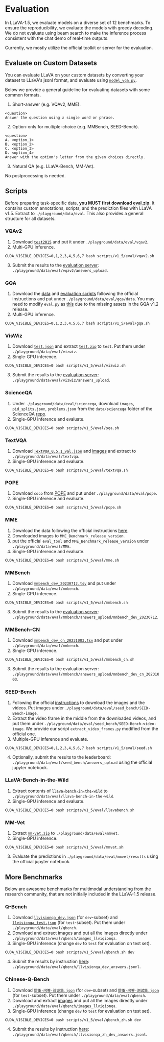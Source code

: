 # Evaluation

In LLaVA-1.5, we evaluate models on a diverse set of 12 benchmarks. To ensure the reproducibility, we evaluate the models with greedy decoding. We do not evaluate using beam search to make the inference process consistent with the chat demo of real-time outputs.

Currently, we mostly utilize the official toolkit or server for the evaluation.

## Evaluate on Custom Datasets

You can evaluate LLaVA on your custom datasets by converting your dataset to LLaVA's jsonl format, and evaluate using [`model_vqa.py`](https://github.com/haotian-liu/LLaVA/blob/main/llava/eval/model_vqa.py).

Below we provide a general guideline for evaluating datasets with some common formats.

1. Short-answer (e.g. VQAv2, MME).

```
<question>
Answer the question using a single word or phrase.
```

2. Option-only for multiple-choice (e.g. MMBench, SEED-Bench).

```
<question>
A. <option_1>
B. <option_2>
C. <option_3>
D. <option_4>
Answer with the option's letter from the given choices directly.
```

3. Natural QA (e.g. LLaVA-Bench, MM-Vet).

No postprocessing is needed.

## Scripts

Before preparing task-specific data, **you MUST first download [eval.zip](https://drive.google.com/file/d/1atZSBBrAX54yYpxtVVW33zFvcnaHeFPy/view?usp=sharing)**. It contains custom annotations, scripts, and the prediction files with LLaVA v1.5. Extract to `./playground/data/eval`. This also provides a general structure for all datasets.

### VQAv2

1. Download [`test2015`](http://images.cocodataset.org/zips/test2015.zip) and put it under `./playground/data/eval/vqav2`.
2. Multi-GPU inference.
```Shell
CUDA_VISIBLE_DEVICES=0,1,2,3,4,5,6,7 bash scripts/v1_5/eval/vqav2.sh
```
3. Submit the results to the [evaluation server](https://eval.ai/web/challenges/challenge-page/830/my-submission): `./playground/data/eval/vqav2/answers_upload`.

### GQA

1. Download the [data](https://cs.stanford.edu/people/dorarad/gqa/download.html) and [evaluation scripts](https://cs.stanford.edu/people/dorarad/gqa/evaluate.html) following the official instructions and put under `./playground/data/eval/gqa/data`. You may need to modify `eval.py` as [this](https://gist.github.com/haotian-liu/db6eddc2a984b4cbcc8a7f26fd523187) due to the missing assets in the GQA v1.2 release.
2. Multi-GPU inference.
```Shell
CUDA_VISIBLE_DEVICES=0,1,2,3,4,5,6,7 bash scripts/v1_5/eval/gqa.sh
```

### VisWiz

1. Download [`test.json`](https://vizwiz.cs.colorado.edu/VizWiz_final/vqa_data/Annotations.zip) and extract [`test.zip`](https://vizwiz.cs.colorado.edu/VizWiz_final/images/test.zip) to `test`. Put them under `./playground/data/eval/vizwiz`.
2. Single-GPU inference.
```Shell
CUDA_VISIBLE_DEVICES=0 bash scripts/v1_5/eval/vizwiz.sh
```
3. Submit the results to the [evaluation server](https://eval.ai/web/challenges/challenge-page/1911/my-submission): `./playground/data/eval/vizwiz/answers_upload`.

### ScienceQA

1. Under `./playground/data/eval/scienceqa`, download `images`, `pid_splits.json`, `problems.json` from the `data/scienceqa` folder of the ScienceQA [repo](https://github.com/lupantech/ScienceQA).
2. Single-GPU inference and evaluate.
```Shell
CUDA_VISIBLE_DEVICES=0 bash scripts/v1_5/eval/sqa.sh
```

### TextVQA

1. Download [`TextVQA_0.5.1_val.json`](https://dl.fbaipublicfiles.com/textvqa/data/TextVQA_0.5.1_val.json) and [images](https://dl.fbaipublicfiles.com/textvqa/images/train_val_images.zip) and extract to `./playground/data/eval/textvqa`.
2. Single-GPU inference and evaluate.
```Shell
CUDA_VISIBLE_DEVICES=0 bash scripts/v1_5/eval/textvqa.sh
```

### POPE

1. Download `coco` from [POPE](https://github.com/AoiDragon/POPE/tree/e3e39262c85a6a83f26cf5094022a782cb0df58d/output/coco) and put under `./playground/data/eval/pope`.
2. Single-GPU inference and evaluate.
```Shell
CUDA_VISIBLE_DEVICES=0 bash scripts/v1_5/eval/pope.sh
```

### MME

1. Download the data following the official instructions [here](https://github.com/BradyFU/Awesome-Multimodal-Large-Language-Models/tree/Evaluation).
2. Downloaded images to `MME_Benchmark_release_version`.
3. put the official `eval_tool` and `MME_Benchmark_release_version` under `./playground/data/eval/MME`.
4. Single-GPU inference and evaluate.
```Shell
CUDA_VISIBLE_DEVICES=0 bash scripts/v1_5/eval/mme.sh
```

### MMBench

1. Download [`mmbench_dev_20230712.tsv`](https://download.openmmlab.com/mmclassification/datasets/mmbench/mmbench_dev_20230712.tsv) and put under `./playground/data/eval/mmbench`.
2. Single-GPU inference.
```Shell
CUDA_VISIBLE_DEVICES=0 bash scripts/v1_5/eval/mmbench.sh
```
3. Submit the results to the [evaluation server](https://opencompass.org.cn/leaderboard-multimodal): `./playground/data/eval/mmbench/answers_upload/mmbench_dev_20230712`.

### MMBench-CN

1. Download [`mmbench_dev_cn_20231003.tsv`](https://download.openmmlab.com/mmclassification/datasets/mmbench/mmbench_dev_cn_20231003.tsv) and put under `./playground/data/eval/mmbench`.
2. Single-GPU inference.
```Shell
CUDA_VISIBLE_DEVICES=0 bash scripts/v1_5/eval/mmbench_cn.sh
```
3. Submit the results to the evaluation server: `./playground/data/eval/mmbench/answers_upload/mmbench_dev_cn_20231003`.


### SEED-Bench

1. Following the official [instructions](https://github.com/AILab-CVC/SEED-Bench/blob/main/DATASET.md) to download the images and the videos. Put images under `./playground/data/eval/seed_bench/SEED-Bench-image`.
2. Extract the video frame in the middle from the downloaded videos, and put them under `./playground/data/eval/seed_bench/SEED-Bench-video-image`. We provide our script `extract_video_frames.py` modified from the official one.
3. Multiple-GPU inference and evaluate.
```Shell
CUDA_VISIBLE_DEVICES=0,1,2,3,4,5,6,7 bash scripts/v1_5/eval/seed.sh
```
4. Optionally, submit the results to the leaderboard: `./playground/data/eval/seed_bench/answers_upload` using the official jupyter notebook.

### LLaVA-Bench-in-the-Wild

1. Extract contents of [`llava-bench-in-the-wild`](https://huggingface.co/datasets/liuhaotian/llava-bench-in-the-wild) to `./playground/data/eval/llava-bench-in-the-wild`.
2. Single-GPU inference and evaluate.
```Shell
CUDA_VISIBLE_DEVICES=0 bash scripts/v1_5/eval/llavabench.sh
```

### MM-Vet

1. Extract [`mm-vet.zip`](https://github.com/yuweihao/MM-Vet/releases/download/v1/mm-vet.zip) to `./playground/data/eval/mmvet`.
2. Single-GPU inference.
```Shell
CUDA_VISIBLE_DEVICES=0 bash scripts/v1_5/eval/mmvet.sh
```
3. Evaluate the predictions in `./playground/data/eval/mmvet/results` using the official jupyter notebook.

## More Benchmarks

Below are awesome benchmarks for multimodal understanding from the research community, that are not initially included in the LLaVA-1.5 release.

### Q-Bench

1. Download [`llvisionqa_dev.json`](https://huggingface.co/datasets/nanyangtu/LLVisionQA-QBench/resolve/main/llvisionqa_dev.json) (for `dev`-subset) and [`llvisionqa_test.json`](https://huggingface.co/datasets/nanyangtu/LLVisionQA-QBench/resolve/main/llvisionqa_test.json) (for `test`-subset). Put them under `./playground/data/eval/qbench`. 
2. Download and extract [images](https://huggingface.co/datasets/nanyangtu/LLVisionQA-QBench/resolve/main/images_llvisionqa.tar) and put all the images directly under `./playground/data/eval/qbench/images_llviqionqa`.
3. Single-GPU inference (change `dev` to `test` for evaluation on test set).
```Shell
CUDA_VISIBLE_DEVICES=0 bash scripts/v1_5/eval/qbench.sh dev
```
4. Submit the results by instruction [here](https://github.com/VQAssessment/Q-Bench#option-1-submit-results): `./playground/data/eval/qbench/llvisionqa_dev_answers.jsonl`.

### Chinese-Q-Bench

1. Download [`质衡-问答-验证集.json`](https://huggingface.co/datasets/nanyangtu/LLVisionQA-QBench/resolve/main/%E8%B4%A8%E8%A1%A1-%E9%97%AE%E7%AD%94-%E9%AA%8C%E8%AF%81%E9%9B%86.json) (for `dev`-subset) and [`质衡-问答-测试集.json`](https://huggingface.co/datasets/nanyangtu/LLVisionQA-QBench/resolve/main/%E8%B4%A8%E8%A1%A1-%E9%97%AE%E7%AD%94-%E6%B5%8B%E8%AF%95%E9%9B%86.json) (for `test`-subset). Put them under `./playground/data/eval/qbench`. 
2. Download and extract [images](https://huggingface.co/datasets/nanyangtu/LLVisionQA-QBench/resolve/main/images_llvisionqa.tar) and put all the images directly under `./playground/data/eval/qbench/images_llviqionqa`.
3. Single-GPU inference (change `dev` to `test` for evaluation on test set).
```Shell
CUDA_VISIBLE_DEVICES=0 bash scripts/v1_5/eval/qbench_zh.sh dev
```
4. Submit the results by instruction [here](https://github.com/VQAssessment/Q-Bench#option-1-submit-results): `./playground/data/eval/qbench/llvisionqa_zh_dev_answers.jsonl`.

